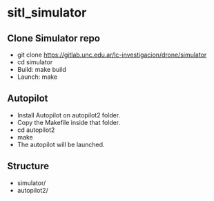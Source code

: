 # sitl_simulator

## Clone Simulator repo
* git clone https://gitlab.unc.edu.ar/lc-investigacion/drone/simulator
* cd simulator
* Build: make build
* Launch: make

## Autopilot
* Install Autopilot on autopilot2 folder.
* Copy the Makefile inside that folder.
* cd autopilot2
* make
* The autopilot will be launched.

## Structure
* simulator/
* autopilot2/